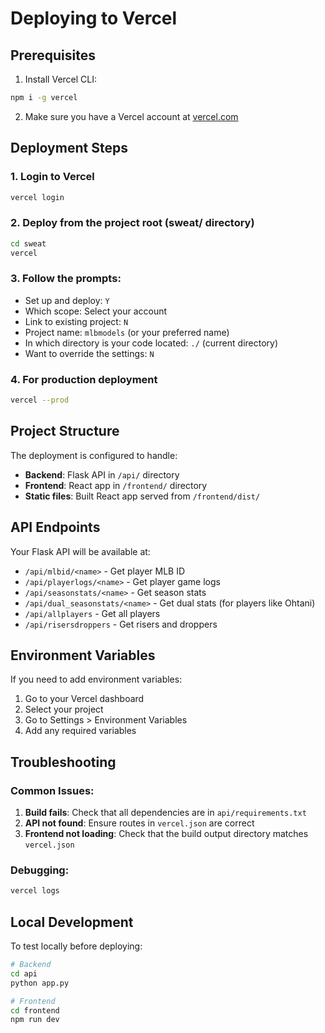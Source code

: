 # Deploying to Vercel

## Prerequisites

1. Install Vercel CLI:
```bash
npm i -g vercel
```

2. Make sure you have a Vercel account at [vercel.com](https://vercel.com)

## Deployment Steps

### 1. Login to Vercel
```bash
vercel login
```

### 2. Deploy from the project root (sweat/ directory)
```bash
cd sweat
vercel
```

### 3. Follow the prompts:
- Set up and deploy: `Y`
- Which scope: Select your account
- Link to existing project: `N`
- Project name: `mlbmodels` (or your preferred name)
- In which directory is your code located: `./` (current directory)
- Want to override the settings: `N`

### 4. For production deployment
```bash
vercel --prod
```

## Project Structure

The deployment is configured to handle:
- **Backend**: Flask API in `/api/` directory
- **Frontend**: React app in `/frontend/` directory
- **Static files**: Built React app served from `/frontend/dist/`

## API Endpoints

Your Flask API will be available at:
- `/api/mlbid/<name>` - Get player MLB ID
- `/api/playerlogs/<name>` - Get player game logs
- `/api/seasonstats/<name>` - Get season stats
- `/api/dual_seasonstats/<name>` - Get dual stats (for players like Ohtani)
- `/api/allplayers` - Get all players
- `/api/risersdroppers` - Get risers and droppers

## Environment Variables

If you need to add environment variables:
1. Go to your Vercel dashboard
2. Select your project
3. Go to Settings > Environment Variables
4. Add any required variables

## Troubleshooting

### Common Issues:

1. **Build fails**: Check that all dependencies are in `api/requirements.txt`
2. **API not found**: Ensure routes in `vercel.json` are correct
3. **Frontend not loading**: Check that the build output directory matches `vercel.json`

### Debugging:
```bash
vercel logs
```

## Local Development

To test locally before deploying:
```bash
# Backend
cd api
python app.py

# Frontend
cd frontend
npm run dev
``` 